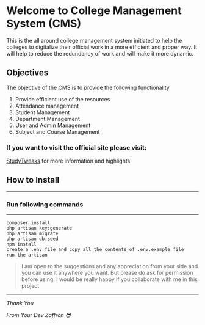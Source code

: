 # Welcome to College Management System (CMS)

This is the all around college management system initiated to help the colleges to digitalize their official work in a more efficient and proper way.
It will help to reduce the redundancy of work and will make it more dynamic.

## Objectives

The objective of the CMS is to provide the following functionality

1.  Provide efficient use of the resources
2.  Attendance management
3.  Student Management
4.  Department Management
5.  User and Admin Management
6.  Subject and Course Management

### If you want to visit the official site please visit:
[StudyTweaks](www.studytweaks.com) for more information and highlights

## How to Install
---
### Run following commands
---
```
composer install
php artisan key:generate
php artisan migrate
php artisan db:seed
npm install
create a .env file and copy all the contents of .env.example file
run the artisan 
```
>I am open to the suggestions and any appreciation from your side and you can use it anywhere you want. But please do ask for permission before using. I would be really happy if you collaborate with me in this project
---
_Thank You_

*From Your Dev Zaffron  :sunglasses:*
